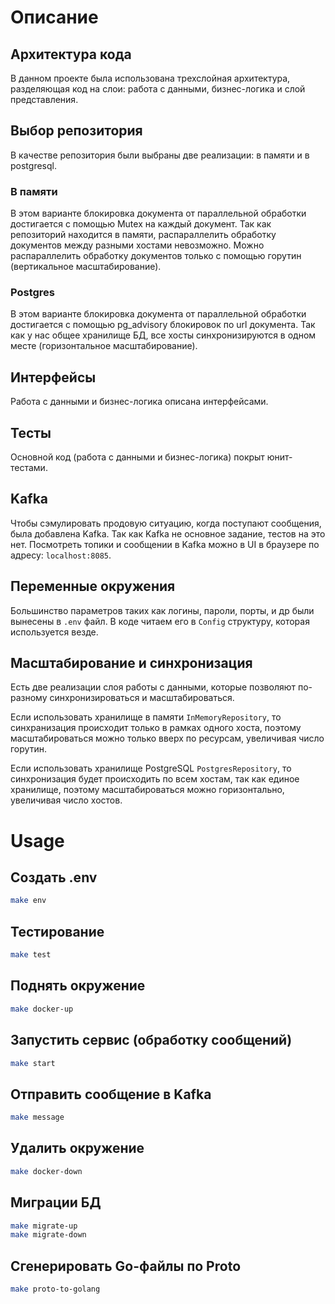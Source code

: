 # Описание

## Архитектура кода

В данном проекте была использована трехслойная архитектура, разделяющая код на слои: работа с данными, бизнес-логика и слой представления.

## Выбор репозитория

В качестве репозитория были выбраны две реализации: в памяти и в postgresql.

### В памяти

В этом варианте блокировка документа от параллельной обработки достигается с помощью Mutex на каждый документ. Так как репозиторий находится в памяти, распараллелить обработку документов между разными хостами невозможно. Можно распараллелить обработку документов только с помощью горутин (вертикальное масштабирование).

### Postgres

В этом варианте блокировка документа от параллельной обработки достигается с помощью pg_advisory блокировок по url документа. Так как у нас общее хранилище БД, все хосты синхронизируются в одном месте (горизонтальное масштабирование).

## Интерфейсы

Работа с данными и бизнес-логика описана интерфейсами.

## Тесты

Основной код (работа с данными и бизнес-логика) покрыт юнит-тестами.

## Kafka

Чтобы сэмулировать продовую ситуацию, когда поступают сообщения, была добавлена Kafka. Так как Kafka не основное задание, тестов на это нет.
Посмотреть топики и сообщении в Kafka можно в UI в браузере по адресу: `localhost:8085`.

## Переменные окружения

Большинство параметров таких как логины, пароли, порты, и др были вынесены в `.env` файл. В коде читаем его в `Config` структуру, которая используется везде.

## Масштабирование и синхронизация

Есть две реализации слоя работы с данными, которые позволяют по-разному синхронизироваться и масштабироваться.

Если использовать хранилище в памяти `InMemoryRepository`, то синхранизация происходит только в рамках одного хоста, поэтому масштабироваться можно только вверх по ресурсам, увеличивая число горутин.

Если использовать хранилище PostgreSQL `PostgresRepository`, то синхронизация будет происходить по всем хостам, так как единое хранилище, поэтому масштабироваться можно горизонтально, увеличивая число хостов.

# Usage

## Создать .env

```bash
make env
```

## Тестирование

```bash
make test
```

## Поднять окружение

```bash
make docker-up
```

## Запустить сервис (обработку сообщений)

```bash
make start
```

## Отправить сообщение в Kafka

```bash
make message
```

## Удалить окружение

```bash
make docker-down
```

## Миграции БД

```bash
make migrate-up
make migrate-down
```

## Сгенерировать Go-файлы по Proto

```bash
make proto-to-golang
```

